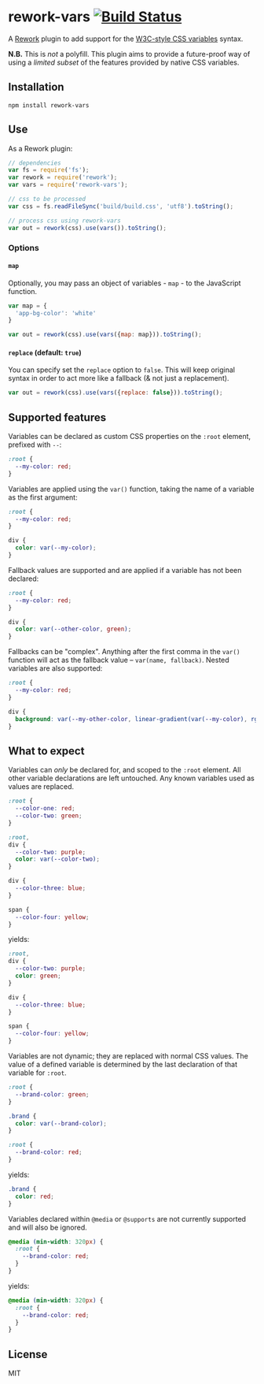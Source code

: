 # rework-vars [![Build Status](https://travis-ci.org/reworkcss/rework-vars.png)](https://travis-ci.org/reworkcss/rework-vars)

A [Rework](https://github.com/reworkcss/rework) plugin to add support for the
[W3C-style CSS variables](http://www.w3.org/TR/css-variables/) syntax.

**N.B.** This is _not_ a polyfill. This plugin aims to provide a future-proof
way of using a _limited subset_ of the features provided by native CSS variables.

## Installation

```
npm install rework-vars
```

## Use

As a Rework plugin:

```js
// dependencies
var fs = require('fs');
var rework = require('rework');
var vars = require('rework-vars');

// css to be processed
var css = fs.readFileSync('build/build.css', 'utf8').toString();

// process css using rework-vars
var out = rework(css).use(vars()).toString();
```

### Options

#### `map`

Optionally, you may pass an object of variables - `map` - to the JavaScript
function.

```js
var map = {
  'app-bg-color': 'white'
}

var out = rework(css).use(vars({map: map})).toString();
```

#### `replace` (default: `true`)

You can specify set the `replace` option to `false`. This will keep original syntax in order to act more like a fallback (& not just a replacement).

```js
var out = rework(css).use(vars({replace: false})).toString();
```


## Supported features

Variables can be declared as custom CSS properties on the `:root` element,
prefixed with `--`:

```css
:root {
  --my-color: red;
}
```

Variables are applied using the `var()` function, taking the name of a variable
as the first argument:

```css
:root {
  --my-color: red;
}

div {
  color: var(--my-color);
}
```

Fallback values are supported and are applied if a variable has not been
declared:

```css
:root {
  --my-color: red;
}

div {
  color: var(--other-color, green);
}
```

Fallbacks can be "complex". Anything after the first comma in the `var()`
function will act as the fallback value – `var(name, fallback)`. Nested
variables are also supported:

```css
:root {
  --my-color: red;
}

div {
  background: var(--my-other-color, linear-gradient(var(--my-color), rgba(255,0,0,0.5)));
}
```

## What to expect

Variables can _only_ be declared for, and scoped to the `:root` element. All
other variable declarations are left untouched. Any known variables used as
values are replaced.

```css
:root {
  --color-one: red;
  --color-two: green;
}

:root,
div {
  --color-two: purple;
  color: var(--color-two);
}

div {
  --color-three: blue;
}

span {
  --color-four: yellow;
}
```

yields:

```css
:root,
div {
  --color-two: purple;
  color: green;
}

div {
  --color-three: blue;
}

span {
  --color-four: yellow;
}
```

Variables are not dynamic; they are replaced with normal CSS values. The value
of a defined variable is determined by the last declaration of that variable
for `:root`.

```css
:root {
  --brand-color: green;
}

.brand {
  color: var(--brand-color);
}

:root {
  --brand-color: red;
}
```

yields:

```css
.brand {
  color: red;
}
```

Variables declared within `@media` or `@supports` are not currently supported
and will also be ignored.

```css
@media (min-width: 320px) {
  :root {
    --brand-color: red;
  }
}
```

yields:

```css
@media (min-width: 320px) {
  :root {
    --brand-color: red;
  }
}
```

## License

MIT
